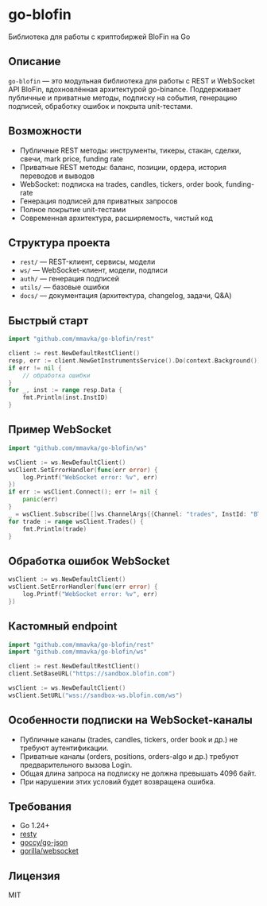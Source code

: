 # go-blofin

Библиотека для работы с криптобиржей BloFin на Go

## Описание

`go-blofin` — это модульная библиотека для работы с REST и WebSocket API BloFin, вдохновлённая архитектурой go-binance. Поддерживает публичные и приватные методы, подписку на события, генерацию подписей, обработку ошибок и покрыта unit-тестами.

## Возможности
- Публичные REST методы: инструменты, тикеры, стакан, сделки, свечи, mark price, funding rate
- Приватные REST методы: баланс, позиции, ордера, история переводов и выводов
- WebSocket: подписка на trades, candles, tickers, order book, funding-rate
- Генерация подписей для приватных запросов
- Полное покрытие unit-тестами
- Современная архитектура, расширяемость, чистый код

## Структура проекта
- `rest/` — REST-клиент, сервисы, модели
- `ws/` — WebSocket-клиент, модели, подписи
- `auth/` — генерация подписей
- `utils/` — базовые ошибки
- `docs/` — документация (архитектура, changelog, задачи, Q&A)

## Быстрый старт
```go
import "github.com/mmavka/go-blofin/rest"

client := rest.NewDefaultRestClient()
resp, err := client.NewGetInstrumentsService().Do(context.Background())
if err != nil {
    // обработка ошибки
}
for _, inst := range resp.Data {
    fmt.Println(inst.InstID)
}
```

## Пример WebSocket
```go
import "github.com/mmavka/go-blofin/ws"

wsClient := ws.NewDefaultClient()
wsClient.SetErrorHandler(func(err error) {
    log.Printf("WebSocket error: %v", err)
})
if err := wsClient.Connect(); err != nil {
    panic(err)
}
_ = wsClient.Subscribe([]ws.ChannelArgs{{Channel: "trades", InstId: "BTC-USDT"}})
for trade := range wsClient.Trades() {
    fmt.Println(trade)
}
```

## Обработка ошибок WebSocket
```go
wsClient := ws.NewDefaultClient()
wsClient.SetErrorHandler(func(err error) {
    log.Printf("WebSocket error: %v", err)
})
```

## Кастомный endpoint
```go
import "github.com/mmavka/go-blofin/rest"
import "github.com/mmavka/go-blofin/ws"

client := rest.NewDefaultRestClient()
client.SetBaseURL("https://sandbox.blofin.com")

wsClient := ws.NewDefaultClient()
wsClient.SetURL("wss://sandbox-ws.blofin.com/ws")
```

## Особенности подписки на WebSocket-каналы
- Публичные каналы (trades, candles, tickers, order book и др.) не требуют аутентификации.
- Приватные каналы (orders, positions, orders-algo и др.) требуют предварительного вызова Login.
- Общая длина запроса на подписку не должна превышать 4096 байт.
- При нарушении этих условий будет возвращена ошибка.

## Требования
- Go 1.24+
- [resty](https://github.com/go-resty/resty)
- [goccy/go-json](https://github.com/goccy/go-json)
- [gorilla/websocket](https://github.com/gorilla/websocket)

## Лицензия
MIT 